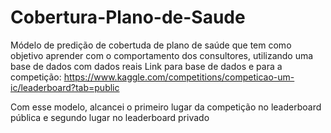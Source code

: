 # Cobertura-Plano-de-Saude
Módelo de predição de cobertuda de plano de saúde que tem como objetivo aprender com o comportamento dos consultores, utilizando uma base de dados com dados reais
Link para base de dados e para a competição: https://www.kaggle.com/competitions/competicao-um-ic/leaderboard?tab=public

Com esse modelo, alcancei o primeiro lugar da competição no leaderboard pública e segundo lugar no leaderboard privado

